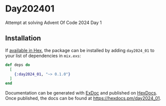 # Day202401

Attempt at solving Advent Of Code 2024 Day 1

## Installation

If [available in Hex](https://hex.pm/docs/publish), the package can be installed
by adding `day2024_01` to your list of dependencies in `mix.exs`:

```elixir
def deps do
  [
    {:day2024_01, "~> 0.1.0"}
  ]
end
```

Documentation can be generated with [ExDoc](https://github.com/elixir-lang/ex_doc)
and published on [HexDocs](https://hexdocs.pm). Once published, the docs can
be found at <https://hexdocs.pm/day2024_01>.

